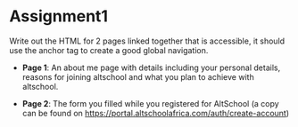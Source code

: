 # Assignment1


Write out the HTML for 2 pages linked together that is accessible, it should use the anchor tag to create a good global navigation.


- **Page 1**: An about me page with details including your personal details, reasons for joining altschool and what you plan to achieve with altschool.

  
- **Page 2**: The form you filled while you registered for AltSchool (a copy can be found on https://portal.altschoolafrica.com/auth/create-account)

